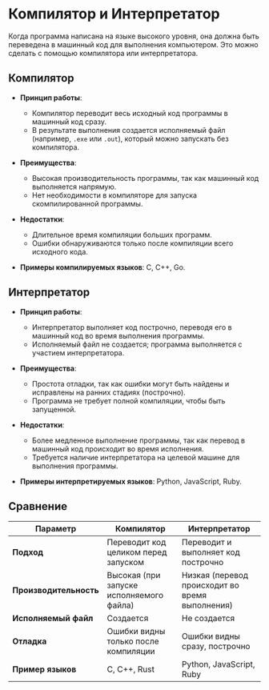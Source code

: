 # Компилятор и Интерпретатор

Когда программа написана на языке высокого уровня, она должна быть переведена в машинный код для выполнения компьютером. Это можно сделать с помощью компилятора или интерпретатора.

## Компилятор

- **Принцип работы**: 
  - Компилятор переводит весь исходный код программы в машинный код сразу.
  - В результате выполнения создается исполняемый файл (например, `.exe` или `.out`), который можно запускать без компилятора.
  
- **Преимущества**:
  - Высокая производительность программы, так как машинный код выполняется напрямую.
  - Нет необходимости в компиляторе для запуска скомпилированной программы.
  
- **Недостатки**:
  - Длительное время компиляции больших программ.
  - Ошибки обнаруживаются только после компиляции всего исходного кода.

- **Примеры компилируемых языков**: C, C++, Go.

## Интерпретатор

- **Принцип работы**: 
  - Интерпретатор выполняет код построчно, переводя его в машинный код во время выполнения программы.
  - Исполняемый файл не создается; программа выполняется с участием интерпретатора.

- **Преимущества**:
  - Простота отладки, так как ошибки могут быть найдены и исправлены на ранних стадиях (построчно).
  - Программа не требует полной компиляции, чтобы быть запущенной.

- **Недостатки**:
  - Более медленное выполнение программы, так как перевод в машинный код происходит во время исполнения.
  - Требуется наличие интерпретатора на целевой машине для выполнения программы.

- **Примеры интерпретируемых языков**: Python, JavaScript, Ruby.

## Сравнение

| Параметр         | Компилятор                                 | Интерпретатор                           |
|------------------|--------------------------------------------|-----------------------------------------|
| **Подход**       | Переводит код целиком перед запуском        | Переводит и выполняет код построчно     |
| **Производительность** | Высокая (при запуске исполняемого файла) | Низкая (перевод происходит во время выполнения) |
| **Исполняемый файл** | Создается                               | Не создается                           |
| **Отладка**      | Ошибки видны только после компиляции       | Ошибки видны сразу, построчно          |
| **Пример языков**| C, C++, Rust                               | Python, JavaScript, Ruby               |

